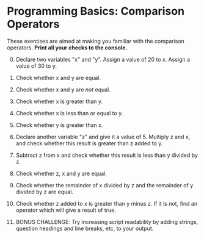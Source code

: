 # Programming Basics: Comparison Operators

These exercises are aimed at making you familiar with the comparison operators. **Print all your checks to the console.**

0. Declare two variables "x" and "y". Assign a value of 20 to x. Assign a value of 30 to y. 

1. Check whether x and y are equal. 

2. Check whether x and y are *not* equal. 

3. Check whether x is greater than y. 

4. Check whether x is less than or equal to y. 

5. Check whether y is greater than x. 

6. Declare another variable "z" and give it a value of 5. Multiply z and x, and check whether this result is greater than z added to y. 

7. Subtract z from x and check whether this result is less than y divided by z. 

8. Check whether z, x and y are equal. 

9. Check whether the remainder of x divided by z and the remainder of y divided by z are equal.  

10. Check whether z added to x is greater than y minus z. If it is not, find an operator which will give a result of true.

11. BONUS CHALLENGE: Try increasing script readability by adding strings, question headings and line breaks, etc, to your output.
